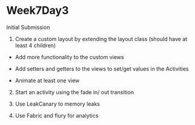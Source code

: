 # Week7Day3
Initial Submission


1. Create a custom layout by extending the layout class (should have at least 4 children)

- Add more functionality to the custom views

- Add setters and getters to the views to set/get values in the Activities
- Animate at least one view

2.  Start an activity using the fade in/ out transition

3. Use LeakCanary to memory leaks

4. Use Fabric and flury for analytics
